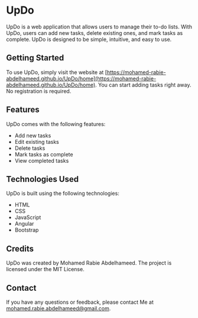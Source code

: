 # UpDo

UpDo is a web application that allows users to manage their to-do lists. With UpDo, users can add new tasks, delete existing ones, and mark tasks as complete. UpDo is designed to be simple, intuitive, and easy to use.

## Getting Started

To use UpDo, simply visit the website at [https://mohamed-rabie-abdelhameed.github.io/UpDo/home](https://mohamed-rabie-abdelhameed.github.io/UpDo/home). You can start adding tasks right away. No registration is required.

## Features

UpDo comes with the following features:

- Add new tasks
- Edit existing tasks
- Delete tasks
- Mark tasks as complete
- View completed tasks

## Technologies Used

UpDo is built using the following technologies:

- HTML
- CSS
- JavaScript
- Angular
- Bootstrap

## Credits

UpDo was created by Mohamed Rabie Abdelhameed. The project is licensed under the MIT License.

## Contact

If you have any questions or feedback, please contact Me at [mohamed.rabie.abdelhameed@gmail.com](mailto:mohamed.rabie.abdelhameed@gmail.com).
